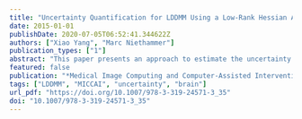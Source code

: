 ```yaml
---
title: "Uncertainty Quantification for LDDMM Using a Low-Rank Hessian Approximation"
date: 2015-01-01
publishDate: 2020-07-05T06:52:41.344622Z
authors: ["Xiao Yang", "Marc Niethammer"]
publication_types: ["1"]
abstract: "This paper presents an approach to estimate the uncertainty of registration parameters for the large displacement diffeomorphic metric mapping (LDDMM) registration framework. Assuming a local multivariate Gaussian distribution as an approximation for the registration energy at the optimal registration parameters, we propose a method to approximate the covariance matrix as the inverse of the Hessian of the registration energy to quantify registration uncertainty. In particular, we make use of a low-rank approximation to the Hessian to accurately and efficiently estimate the covariance matrix using few eigenvalues and eigenvectors. We evaluate the uncertainty of the LDDMM registration results for both synthetic and real imaging data."
featured: false
publication: "*Medical Image Computing and Computer-Assisted Intervention - MICCAI 2015 - 18th International Conference Munich, Germany, October 5-9, 2015, Proceedings, Part II*"
tags: ["LDDMM", "MICCAI", "uncertainty", "brain"]
url_pdf: "https://doi.org/10.1007/978-3-319-24571-3_35"
doi: "10.1007/978-3-319-24571-3_35"
---
```


